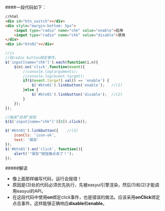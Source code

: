 
####一段代码如下：
```html
//html
<div id="btn_switch"></div>
<div style="margin-bottom: 5px">
	<input type="radio" name="chk" value="enable">启用
	<input type="radio" name="chk" value="disable">禁用
</div>
<div id="btn01"></div>
```
```js
//js
//给radio button绑定事件。
$('input[name="chk"]').each(function(i,n){
	$(n).on('click',function(event){
		//console.log(arguments);
		//console.log(event.target);
		if($(event.target).val() == 'enable') {
			$('#btn01').linkbutton('enable');	//(1)
		}else {
			$('#btn01').linkbutton('disable');	//(2)
		}
	});
});

//触发“启用”按钮
$($('input[name="chk"]')[0]).click();

$('#btn01').linkbutton({	//(3)
	iconCls: 'icon-ok',
	text: '保存'
});
$('#btn01').on('click', function(){
	alert('"保存"按钮被点击了！');
});
```
#####解读
- 像上面那样编写代码，运行会报错！
- 原因是\(3\)处的代码必须优先执行，先被easyui引擎渲染，然后\(1\)和\(2\)才能调用easyui的API。
- 在这段代码中使用**on**绑定click事件，也是错误的做法。应该采用**onClick**绑定点击事件。这样能够正确响应**disable**和**enable**。
 

